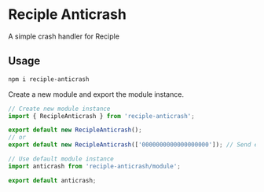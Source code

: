 # Reciple Anticrash

A simple crash handler for Reciple

## Usage

```bash
npm i reciple-anticrash
```

Create a new module and export the module instance.

```js
// Create new module instance
import { RecipleAnticrash } from 'reciple-anticrash';

export default new RecipleAnticrash();
// or
export default new RecipleAnticrash(['0000000000000000000']); // Send error report to channels
```

```js
// Use default module instance
import anticrash from 'reciple-anticrash/module';

export default anticrash;
```
